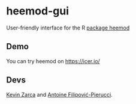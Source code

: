 # heemod-gui

User-friendly interface for the R [package heemod](https://cran.r-project.org/web/packages/heemod/index.html)

## Demo

You can try heemod on https://icer.io/

## Devs

[Kevin Zarca](http://www.urc-eco.fr/Kevin-ZARCA,402) and [Antoine Filipović-Pierucci](https://pierucci.org).
